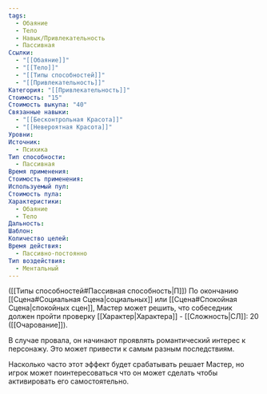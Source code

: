 ```yaml
---
tags:
  - Обаяние
  - Тело
  - Навык/Привлекательность
  - Пассивная
Ссылки:
  - "[[Обаяние]]"
  - "[[Тело]]"
  - "[[Типы способностей]]"
  - "[[Привлекательность]]"
Категория: "[[Привлекательность]]"
Стоимость: "15"
Стоимость выкупа: "40"
Связанные навыки:
  - "[[Бесконтрольная Красота]]"
  - "[[Невероятная Красота]]"
Уровни: 
Источник:
  - Психика
Тип способности:
  - Пассивная
Время применения: 
Стоимость применения: 
Используемый пул: 
Стоимость пула: 
Характеристики:
  - Обаяние
  - Тело
Дальность: 
Шаблон: 
Количество целей: 
Время действия:
  - Пассивно-постоянно
Тип воздействия:
  - Ментальный
---
```

([[Типы способностей#Пассивная способность|П]]) По окончанию [[Сцена#Социальная Сцена|социальных]] или [[Сцена#Спокойная Сцена|спокойных сцен]], Мастер может решить, что собеседник должен пройти проверку [[Характер|Характера]] - [[Сложность|СЛ]]: 20 ([[Очарование]]).

В случае провала, он начинают проявлять романтический интерес к персонажу. Это может привести к самым разным последствиям. 

Насколько часто этот эффект будет срабатывать решает Мастер, но игрок может поинтересоваться что он может сделать чтобы активировать его самостоятельно. 